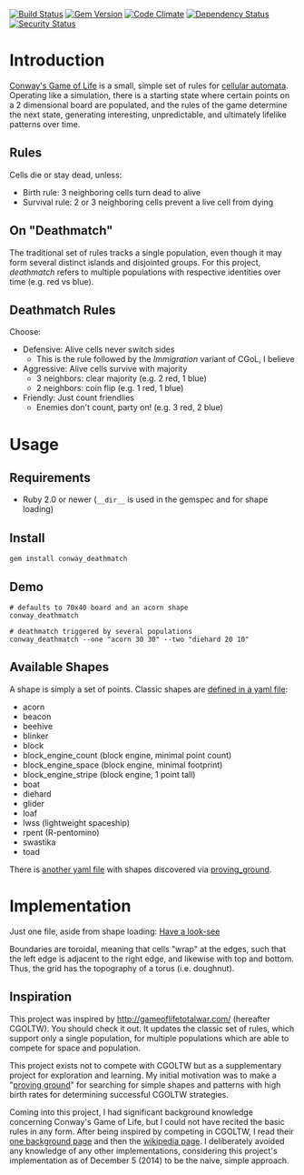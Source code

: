 [![Build Status](https://travis-ci.org/rickhull/conway_deathmatch.svg?branch=master)](https://travis-ci.org/rickhull/conway_deathmatch)
[![Gem Version](https://badge.fury.io/rb/conway_deathmatch.svg)](http://badge.fury.io/rb/conway_deathmatch)
[![Code Climate](https://codeclimate.com/github/rickhull/conway_deathmatch/badges/gpa.svg)](https://codeclimate.com/github/rickhull/conway_deathmatch)
[![Dependency Status](https://gemnasium.com/rickhull/conway_deathmatch.svg)](https://gemnasium.com/rickhull/conway_deathmatch)
[![Security Status](https://hakiri.io/github/rickhull/conway_deathmatch/master.svg)](https://hakiri.io/github/rickhull/conway_deathmatch/master)

Introduction
===

[Conway's Game of Life](http://en.wikipedia.org/wiki/Conway%27s_Game_of_Life)
is a small, simple set of rules for
[cellular automata](http://en.wikipedia.org/wiki/Cellular_automaton).
Operating like a simulation, there is a starting state where certain points on
a 2 dimensional board are populated, and the rules of the game determine the
next state, generating interesting, unpredictable, and ultimately lifelike
patterns over time.

Rules
---
Cells die or stay dead, unless:
* Birth rule: 3 neighboring cells turn dead to alive
* Survival rule: 2 or 3 neighboring cells prevent a live cell from dying

On "Deathmatch"
---
The traditional set of rules tracks a single population, even though it may
form several distinct islands and disjointed groups.  For this project,
*deathmatch* refers to multiple populations with respective identities over
time (e.g. red vs blue).

Deathmatch Rules
---
Choose:
* Defensive: Alive cells never switch sides
  - This is the rule followed by the *Immigration* variant of CGoL, I believe
* Aggressive: Alive cells survive with majority
  - 3 neighbors: clear majority (e.g. 2 red, 1 blue)
  - 2 neighbors: coin flip (e.g. 1 red, 1 blue)
* Friendly: Just count friendlies
  - Enemies don't count, party on! (e.g. 3 red, 2 blue)

Usage
===

Requirements
---

* Ruby 2.0 or newer (`__dir__` is used in the gemspec and for shape loading)


Install
---

    gem install conway_deathmatch

Demo
---

    # defaults to 70x40 board and an acorn shape
    conway_deathmatch

    # deathmatch triggered by several populations
    conway_deathmatch --one "acorn 30 30" --two "diehard 20 10"

Available Shapes
---

A shape is simply a set of points.  Classic shapes are [defined in a yaml file](https://github.com/rickhull/conway_deathmatch/blob/master/lib/conway_deathmatch/shapes/classic.yaml):

* acorn
* beacon
* beehive
* blinker
* block
* block_engine_count (block engine, minimal point count)
* block_engine_space (block engine, minimal footprint)
* block_engine_stripe (block engine, 1 point tall)
* boat
* diehard
* glider
* loaf
* lwss (lightweight spaceship)
* rpent (R-pentomino)
* swastika
* toad

There is [another yaml file](https://github.com/rickhull/conway_deathmatch/blob/master/lib/conway_deathmatch/shapes/discovered.yaml) with shapes discovered via [proving_ground](https://github.com/rickhull/conway_deathmatch/blob/master/bin/proving_ground).


Implementation
===

Just one file, aside from shape loading: [Have a look-see](https://github.com/rickhull/conway_deathmatch/blob/master/lib/conway_deathmatch/board_state.rb)

Boundaries are toroidal, meaning that cells "wrap" at the edges, such that the left edge is adjacent to the right edge, and likewise with top and bottom. Thus, the grid has the topography of a torus (i.e. doughnut).

Inspiration
---
This project was inspired by http://gameoflifetotalwar.com/ (hereafter CGOLTW).
You should check it out.  It updates the classic set of rules, which support
only a single population, for multiple populations which are able to compete
for space and population.

This project exists not to compete with CGOLTW but as a supplementary
project for exploration and learning.  My initial motivation was to make a
"[proving ground](https://github.com/rickhull/conway_deathmatch/blob/master/bin/proving_ground)" for searching for simple shapes and patterns with high birth
rates for determining successful CGOLTW strategies.

Coming into this project, I had significant background knowledge concerning
Conway's Game of Life, but I could not have recited the basic rules in any
form. After being inspired by competing in CGOLTW, I read their [one background
page](http://gameoflifetotalwar.com/how-to-play) and then the
[wikipedia page](http://en.wikipedia.org/wiki/Conway%27s_Game_of_Life).  I
deliberately avoided any knowledge of any other implementations,
considering this project's implementation as of December 5 (2014) to be the
naive, simple approach.
